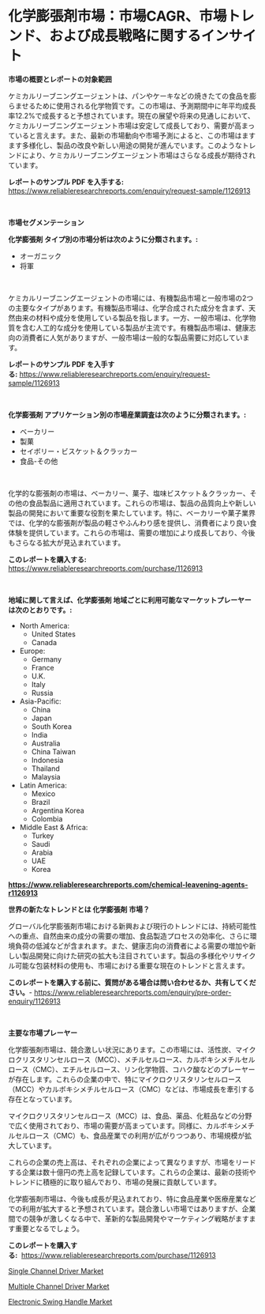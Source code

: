 <p><h1>化学膨張剤市場：市場CAGR、市場トレンド、および成長戦略に関するインサイト</h1></p><p><strong>市場の概要とレポートの対象範囲</strong></p>
<p><p>ケミカルリーブニングエージェントは、パンやケーキなどの焼きたての食品を膨らませるために使用される化学物質です。この市場は、予測期間中に年平均成長率12.2%で成長すると予想されています。現在の展望や将来の見通しにおいて、ケミカルリーブニングエージェント市場は安定して成長しており、需要が高まっていると言えます。また、最新の市場動向や市場予測によると、この市場はますます多様化し、製品の改良や新しい用途の開発が進んでいます。このようなトレンドにより、ケミカルリーブニングエージェント市場はさらなる成長が期待されています。</p></p>
<p><strong>レポートのサンプル PDF を入手する:</strong> <a href="https://www.reliableresearchreports.com/enquiry/request-sample/1126913">https://www.reliableresearchreports.com/enquiry/request-sample/1126913</a></p>
<p>&nbsp;</p>
<p><strong>市場セグメンテーション</strong></p>
<p><strong>化学膨張剤 タイプ別の市場分析は次のように分類されます。:</strong></p>
<p><ul><li>オーガニック</li><li>将軍</li></ul></p>
<p>&nbsp;</p>
<p><p>ケミカルリーブニングエージェントの市場には、有機製品市場と一般市場の2つの主要なタイプがあります。有機製品市場は、化学合成された成分を含まず、天然由来の材料や成分を使用している製品を指します。一方、一般市場は、化学物質を含む人工的な成分を使用している製品が主流です。有機製品市場は、健康志向の消費者に人気がありますが、一般市場は一般的な製品需要に対応しています。</p></p>
<p><strong>レポートのサンプル PDF を入手する:</strong>&nbsp;<a href="https://www.reliableresearchreports.com/enquiry/request-sample/1126913">https://www.reliableresearchreports.com/enquiry/request-sample/1126913</a></p>
<p>&nbsp;</p>
<p><strong> 化学膨張剤 アプリケーション別の市場産業調査は次のように分類されます。:</strong></p>
<p><ul><li>ベーカリー</li><li>製菓</li><li>セイボリー・ビスケット＆クラッカー</li><li>食品-その他</li></ul></p>
<p>&nbsp;</p>
<p><p>化学的な膨張剤の市場は、ベーカリー、菓子、塩味ビスケット＆クラッカー、その他の食品製品に適用されています。これらの市場は、製品の品質向上や新しい製品の開発において重要な役割を果たしています。特に、ベーカリーや菓子業界では、化学的な膨張剤が製品の軽さやふんわり感を提供し、消費者により良い食体験を提供しています。これらの市場は、需要の増加により成長しており、今後もさらなる拡大が見込まれています。</p></p>
<p><strong>このレポートを購入する:</strong>&nbsp; <a href="https://www.reliableresearchreports.com/purchase/1126913">https://www.reliableresearchreports.com/purchase/1126913</a></p>
<p>&nbsp;</p>
<p><strong>地域に関して言えば、化学膨張剤 地域ごとに利用可能なマーケットプレーヤーは次のとおりです。:</strong></p>
<p><ul>
    <li>
        North America:
        <ul>
            <li>United States</li>
            <li>Canada</li>
        </ul>
    </li>
    <li>
        Europe:
        <ul>
            <li>Germany</li>
            <li>France</li>
            <li>U.K.</li>
            <li>Italy</li>
            <li>Russia</li>
        </ul>
    </li>
    <li>
        Asia-Pacific:
        <ul>
            <li>China</li>
            <li>Japan</li>
            <li>South Korea</li>
            <li>India</li>
            <li>Australia</li>
            <li>China Taiwan</li>
            <li>Indonesia</li>
            <li>Thailand</li>
            <li>Malaysia</li>
        </ul>
    </li>
    <li>
        Latin America:
        <ul>
            <li>Mexico</li>
            <li>Brazil</li>
            <li>Argentina Korea</li>
            <li>Colombia</li>
        </ul>
    </li>
    <li>
        Middle East & Africa:
        <ul>
            <li>Turkey</li>
            <li>Saudi</li>
            <li>Arabia</li>
            <li>UAE</li>
            <li>Korea</li>
        </ul>
    </li>
    </ul></p>
<p><strong><a href="https://www.reliableresearchreports.com/chemical-leavening-agents-r1126913">https://www.reliableresearchreports.com/chemical-leavening-agents-r1126913</a></strong>&nbsp;</p>
<p><strong>世界の新たなトレンドとは 化学膨張剤 市場？</strong></p>
<p><p>グローバル化学膨張剤市場における新興および現行のトレンドには、持続可能性への重点、自然由来の成分の需要の増加、食品製造プロセスの効率化、さらに環境負荷の低減などが含まれます。また、健康志向の消費者による需要の増加や新しい製品開発に向けた研究の拡大も注目されています。製品の多様化やリサイクル可能な包装材料の使用も、市場における重要な現在のトレンドと言えます。</p></p>
<p><strong>このレポートを購入する前に、質問がある場合は問い合わせるか、共有してください。</strong>- <a href="https://www.reliableresearchreports.com/enquiry/pre-order-enquiry/1126913">https://www.reliableresearchreports.com/enquiry/pre-order-enquiry/1126913</a></p>
<p>&nbsp;</p>
<p><strong>主要な市場プレーヤー</strong></p>
<p><p>化学膨張剤市場は、競合激しい状況にあります。この市場には、活性炭、マイクロクリスタリンセルロース（MCC）、メチルセルロース、カルボキシメチルセルロース（CMC）、エチルセルロース、リン化学物質、コハク酸などのプレーヤーが存在します。これらの企業の中で、特にマイクロクリスタリンセルロース（MCC）やカルボキシメチルセルロース（CMC）などは、市場成長を牽引する存在となっています。 </p><p>マイクロクリスタリンセルロース（MCC）は、食品、薬品、化粧品などの分野で広く使用されており、市場の需要が高まっています。同様に、カルボキシメチルセルロース（CMC）も、食品産業での利用が広がりつつあり、市場規模が拡大しています。</p><p>これらの企業の売上高は、それぞれの企業によって異なりますが、市場をリードする企業は数十億円の売上高を記録しています。これらの企業は、最新の技術やトレンドに積極的に取り組んでおり、市場の発展に貢献しています。</p><p>化学膨張剤市場は、今後も成長が見込まれており、特に食品産業や医療産業などでの利用が拡大すると予想されています。競合激しい市場ではありますが、企業間での競争が激しくなる中で、革新的な製品開発やマーケティング戦略がますます重要となるでしょう。</p></p>
<p><strong>このレポートを購入する:</strong>&nbsp;&nbsp;<a href="https://www.reliableresearchreports.com/purchase/1126913">https://www.reliableresearchreports.com/purchase/1126913</a></p>
<p><p><a href="https://www.linkedin.com/pulse/single-channel-driver-market-share-amp-new-trends-analysis-report-stz8f?trackingId=ykbuYQjeluz4aP5tN%2Fu9Bw%3D%3D">Single Channel Driver Market</a></p><p><a href="https://www.linkedin.com/pulse/multiple-channel-driver-market-goal-estimating-size-future-growth-mqknf?trackingId=xW%2FeKJQk8CjzYvdANLTDyA%3D%3D">Multiple Channel Driver Market</a></p><p><a href="https://www.linkedin.com/pulse/electronic-swing-handle-market-size-examines-its-scope-primary-xmrtf?trackingId=J95Zm3Zs2vPDwHJqU8L9JQ%3D%3D">Electronic Swing Handle Market</a></p></p>